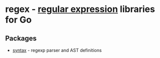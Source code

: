 # regex - [regular expression](https://en.wikipedia.org/wiki/Regular_expression) libraries for Go

## Packages

* [syntax](/syntax) - regexp parser and AST definitions
